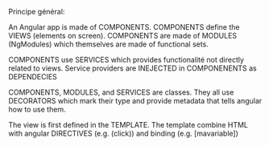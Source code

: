 

Principe général: 

An Angular app is made of COMPONENTS. COMPONENTS define the VIEWS (elements on screen). COMPONENTS are made of MODULES (NgModules) which themselves are made of functional sets. 

COMPONENTS use SERVICES which provides functionalité not directly related to views. Service providers are INEJECTED in COMPONENENTS as DEPENDECIES


COMPONENTS, MODULES, and SERVICES are classes. They all use DECORATORS which mark their type and provide metadata that tells angular how to use them. 


The view is first defined in the TEMPLATE. The template combine HTML with angular DIRECTIVES (e.g. (click)) and binding (e.g. [mavariable])

